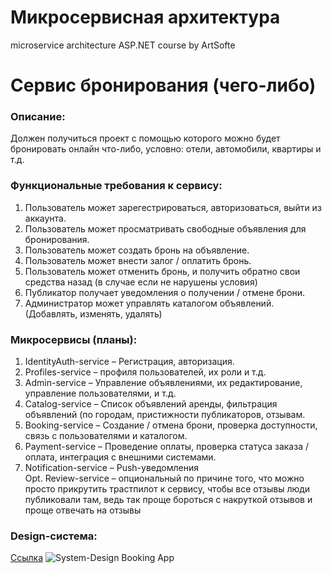 # Микросервисная архитектура
microservice architecture ASP.NET course by ArtSofte

# Сервис бронирования (чего-либо)
### Описание:
Должен получиться проект с помощью которого можно будет бронировать онлайн что-либо, условно: отели, автомобили, квартиры и т.д. 

### Функциональные требования к сервису:
  1. Пользователь может зарегестрироваться, авторизоваться, выйти из аккаунта.
  2. Пользователь может просматривать свободные объявления для бронирования.
  3. Пользователь может создать бронь на объявление.
  4. Пользователь может внести залог / оплатить бронь.
  5. Пользователь может отменить бронь, и получить обратно свои средства назад (в случае если не нарушены условия)
  6. Публикатор получает уведомления о получении / отмене брони.
  7. Администратор может управлять каталогом объявлений. (Добавлять, изменять, удалять)

### Микросервисы (планы):
  1. IdentityAuth-service – Регистрация, авторизация.
  2. Profiles-service – профиля пользователей, их роли и т.д.
  3. Admin-service – Управление объявлениями, их редактирование, управление пользователями, и т.д.   
  4. Catalog-service – Список объявлений аренды, фильтрация объявлений (по городам, пристижности публикаторов, отзывам.
  5. Booking-service – Создание / отмена брони, проверка доступности, связь с пользователями и каталогом.
  6. Payment-service – Проведение оплаты, проверка статуса заказа / оплата, интеграция с внешними системами.
  7. Notification-service – Push-уведомления
<br> Opt. Review-service – опциональный по причине того, что можно просто прикрутить трастпилот к сервису, чтобы все отзывы люди публиковали там, ведь так проще бороться с накруткой отзывов и проще отвечать на отзывы

### Design-система:
[Ссылка](https://www.figma.com/design/FLo9DaqkZ7hyjJloM2TlzT/System-Design-Booking-App?m=auto&t=2JDV55POh6IYLEYZ-6)
![System-Design Booking App](https://github.com/user-attachments/assets/f0aa55bd-cc4f-42ed-9571-b93cc3b88ae7)
